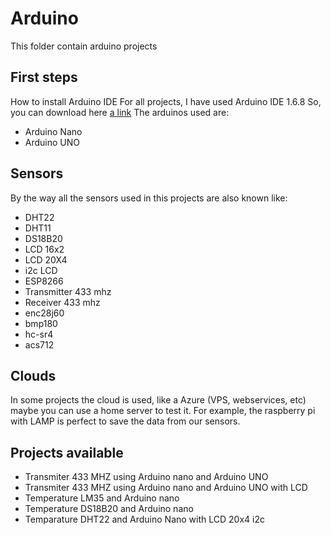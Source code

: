 # Arduino
This folder contain arduino projects

## First steps
How to install Arduino IDE
For all projects, I have used Arduino IDE 1.6.8 So, you can download here [a link](https://www.arduino.cc/en/Main/Software)
The arduinos used are:
- Arduino Nano
- Arduino UNO


## Sensors
By the way all the sensors used in this projects are also known like:
- DHT22
- DHT11
- DS18B20
- LCD 16x2
- LCD 20X4
- i2c LCD
- ESP8266
- Transmitter 433 mhz
- Receiver 433 mhz
- enc28j60
- bmp180
- hc-sr4
- acs712

## Clouds
In some projects the cloud is used, like a Azure (VPS, webservices, etc) maybe you can use a home server to test it.
For example, the raspberry pi with LAMP  is perfect to save the data from our sensors.

## Projects available
- Transmiter 433 MHZ using Arduino nano and Arduino UNO
- Transmiter 433 MHZ using Arduino nano and Arduino UNO with LCD
- Temperature LM35 and Arduino nano
- Temperature DS18B20 and Arduino nano
- Temparature DHT22 and Arduino Nano with LCD 20x4 i2c




